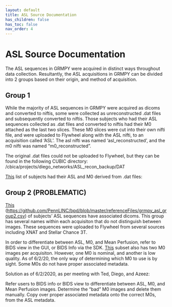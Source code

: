 ```yaml
---
layout: default
title: ASL Source Documentation
has_children: false
has_toc: false
nav_order: 4
---
```

# ASL Source Documentation
The ASL sequences in GRMPY were acquired in distinct ways throughout data collection. Resultantly, the ASL acquisitions in GRMPY can be divided into 2 groups based on their origin, and method of acquisition.

## Group 1
While the majority of ASL sequences in GRMPY were acquired as dicoms and converted to niftis, some were collected as unreconstructed .dat files and subsequently converted to niftis. Those subjects who had their ASL sequences collected as .dat files and converted to niftis had their M0 attached as the last two slices. These M0 slices were cut into their own nifti file, and were uploaded to Flywheel along with the ASL nifti, to an acquisition called ‘ASL’. The asl nifti was named ‘asl_reconstructed’, and the m0 nifti was named “m0_reconstructed”.

The original .dat files could not be uploaded to Flywheel, but they can be found in the following CUBIC directory: /cbica/projects/diego_networks/ASL_recon_backup/DAT

<a href="https://github.com/PennLINC/bpd/blob/master/referenceFiles/grmpy_asl_reconlist.csv">This</a> list of subjects had their ASL and M0 derived from .dat files:

## Group 2 (PROBLEMATIC)
<a href="https://github.com/PennLINC/bpd/blob/master/referenceFiles/grmpy_asl_group2.csv">This</a> (https://github.com/PennLINC/bpd/blob/master/referenceFiles/grmpy_asl_group2.csv) of subjects’ ASL sequences have associated dicoms. This group has several names within each acquisiton that do not distinguish between images. These sequences were uploaded to Flywheel from several sources including XNAT and Stellar Chance 3T.

In order to differentiate between ASL, M0, and Mean Perfusion, refer to BIDS view in the GUI, or BIDS Info via the SDK. <a href="https://github.com/PennLINC/bpd/blob/master/referenceFiles/multiple_m0.csv">This</a> subset also has two M0 images per acquisiton. However, one M0 is nominal, and another is low quality. As of 6/2/20, the only way of determining which M0 to use is by sight. Some M0s do not have proper associated metadata.

Solution as of 6/2/2020, as per meeting with Ted, Diego, and Azeez:

Refer users to BIDS info or BIDS view to differentiate between ASL, M0, and Mean Perfusion images.
Determine the “bad” M0 images and delete them manually.
Copy over proper associated metadata onto the correct M0s, from the ASL metadata.